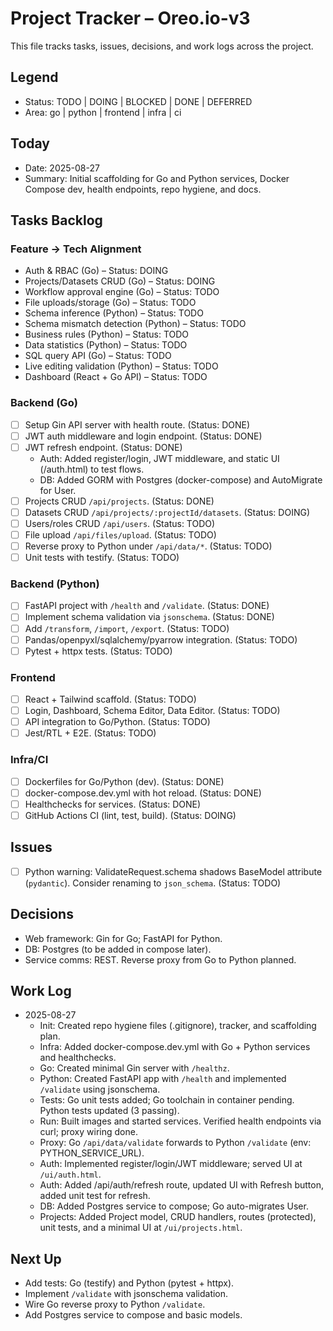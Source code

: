 # Project Tracker – Oreo.io-v3

This file tracks tasks, issues, decisions, and work logs across the project.

## Legend
- Status: TODO | DOING | BLOCKED | DONE | DEFERRED
- Area: go | python | frontend | infra | ci

## Today
- Date: 2025-08-27
- Summary: Initial scaffolding for Go and Python services, Docker Compose dev, health endpoints, repo hygiene, and docs.

## Tasks Backlog

### Feature → Tech Alignment
- Auth & RBAC (Go) – Status: DOING
- Projects/Datasets CRUD (Go) – Status: DOING
- Workflow approval engine (Go) – Status: TODO
- File uploads/storage (Go) – Status: TODO
- Schema inference (Python) – Status: TODO
- Schema mismatch detection (Python) – Status: TODO
- Business rules (Python) – Status: TODO
- Data statistics (Python) – Status: TODO
- SQL query API (Go) – Status: TODO
- Live editing validation (Python) – Status: TODO
- Dashboard (React + Go API) – Status: TODO

### Backend (Go)
- [ ] Setup Gin API server with health route. (Status: DONE)
- [ ] JWT auth middleware and login endpoint. (Status: DONE)
- [ ] JWT refresh endpoint. (Status: DONE)
  - Auth: Added register/login, JWT middleware, and static UI (/auth.html) to test flows.
  - DB: Added GORM with Postgres (docker-compose) and AutoMigrate for User.
- [ ] Projects CRUD `/api/projects`. (Status: DONE)
- [ ] Datasets CRUD `/api/projects/:projectId/datasets`. (Status: DOING)
- [ ] Users/roles CRUD `/api/users`. (Status: TODO)
- [ ] File upload `/api/files/upload`. (Status: TODO)
- [ ] Reverse proxy to Python under `/api/data/*`. (Status: TODO)
- [ ] Unit tests with testify. (Status: TODO)

### Backend (Python)
- [ ] FastAPI project with `/health` and `/validate`. (Status: DONE)
- [ ] Implement schema validation via `jsonschema`. (Status: DONE)
- [ ] Add `/transform`, `/import`, `/export`. (Status: TODO)
- [ ] Pandas/openpyxl/sqlalchemy/pyarrow integration. (Status: TODO)
- [ ] Pytest + httpx tests. (Status: TODO)

### Frontend
- [ ] React + Tailwind scaffold. (Status: TODO)
- [ ] Login, Dashboard, Schema Editor, Data Editor. (Status: TODO)
- [ ] API integration to Go/Python. (Status: TODO)
- [ ] Jest/RTL + E2E. (Status: TODO)

### Infra/CI
- [ ] Dockerfiles for Go/Python (dev). (Status: DONE)
- [ ] docker-compose.dev.yml with hot reload. (Status: DONE)
- [ ] Healthchecks for services. (Status: DONE)
- [ ] GitHub Actions CI (lint, test, build). (Status: DOING)

## Issues
- [ ] Python warning: ValidateRequest.schema shadows BaseModel attribute (`pydantic`). Consider renaming to `json_schema`. (Status: TODO)

## Decisions
- Web framework: Gin for Go; FastAPI for Python.
- DB: Postgres (to be added in compose later).
- Service comms: REST. Reverse proxy from Go to Python planned.

## Work Log
- 2025-08-27
  - Init: Created repo hygiene files (.gitignore), tracker, and scaffolding plan.
  - Infra: Added docker-compose.dev.yml with Go + Python services and healthchecks.
  - Go: Created minimal Gin server with `/healthz`.
  - Python: Created FastAPI app with `/health` and implemented `/validate` using jsonschema.
  - Tests: Go unit tests added; Go toolchain in container pending. Python tests updated (3 passing).
  - Run: Built images and started services. Verified health endpoints via curl; proxy wiring done.
  - Proxy: Go `/api/data/validate` forwards to Python `/validate` (env: PYTHON_SERVICE_URL).
  - Auth: Implemented register/login/JWT middleware; served UI at `/ui/auth.html`.
  - Auth: Added /api/auth/refresh route, updated UI with Refresh button, added unit test for refresh.
  - DB: Added Postgres service to compose; Go auto-migrates User.
  - Projects: Added Project model, CRUD handlers, routes (protected), unit tests, and a minimal UI at `/ui/projects.html`.

## Next Up
- Add tests: Go (testify) and Python (pytest + httpx).
- Implement `/validate` with jsonschema validation.
- Wire Go reverse proxy to Python `/validate`.
- Add Postgres service to compose and basic models.